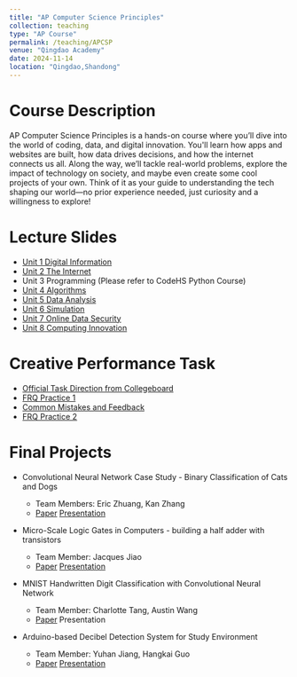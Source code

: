 ```yaml
---
title: "AP Computer Science Principles"
collection: teaching
type: "AP Course"
permalink: /teaching/APCSP
venue: "Qingdao Academy"
date: 2024-11-14
location: "Qingdao,Shandong"
---
```

Course Description
======
AP Computer Science Principles is a hands-on course where you’ll dive into the world of coding, data, and digital innovation. You'll learn how apps and websites are built, how data drives decisions, and how the internet connects us all. Along the way, we’ll tackle real-world problems, explore the impact of technology on society, and maybe even create some cool projects of your own. Think of it as your guide to understanding the tech shaping our world—no prior experience needed, just curiosity and a willingness to explore!

Lecture Slides
======
* [Unit 1 Digital Information](https://siw028.github.io/siwen.github.io/files/APCSP/Lecture/Digital_information.pptx)
* [Unit 2 The Internet](https://siw028.github.io/siwen.github.io/files/APCSP/Lecture/The_Internet.pptx)
* Unit 3 Programming (Please refer to CodeHS Python Course)
* [Unit 4 Algorithms](https://siw028.github.io/siwen.github.io/files/APCSP/Lecture/algorithms.pptx)
* [Unit 5 Data Analysis](https://siw028.github.io/siwen.github.io/files/APCSP/Lecture/Data_Analysis.pptx)
* [Unit 6 Simulation](https://siw028.github.io/siwen.github.io/files/APCSP/Lecture/Chapter6.pptx)
* [Unit 7 Online Data Security](https://siw028.github.io/siwen.github.io/files/APCSP/Lecture/Chapter7.pptx)
* [Unit 8 Computing Innovation](https://siw028.github.io/siwen.github.io/files/APCSP/Lecture/Chapter8.pptx)

Creative Performance Task
======
* [Official Task Direction from Collegeboard](https://siw028.github.io/siwen.github.io/files/APCSP/creative_task/ap-csp-student-task-directions.pdf)
* [FRQ Practice 1](https://siw028.github.io/siwen.github.io/files/APCSP/creative_task/Sample_WR_questions.pdf)
* [Common Mistakes and Feedback](https://siw028.github.io/siwen.github.io/files/APCSP/creative_task/FRQ_Common_Question_and_Feedback.pptx)
* [FRQ Practice 2](https://siw028.github.io/siwen.github.io/files/APCSP/creative_task/Sample_WR_questions2.pdf)




Final Projects
======
* Convolutional Neural Network Case Study - Binary Classification of Cats and Dogs 
    * Team Members: Eric Zhuang, Kan Zhang
    * [Paper](https://siw028.github.io/siwen.github.io/files/APCSP/Final_presentation/Eric_kan_paper.pdf)&nbsp;[Presentation](https://siw028.github.io/siwen.github.io/files/APCSP/Final_presentation/Eric_Kan_slides.pdf)
 
* Micro-Scale Logic Gates in Computers - building a half adder with transistors
    * Team Member: Jacques Jiao
    * [Paper](https://siw028.github.io/siwen.github.io/files/APCSP/Final_presentation/Jacques_paper.pdf)&nbsp;[Presentation](https://siw028.github.io/siwen.github.io/files/APCSP/Final_presentation/Jacques_slides.pptx)

* MNIST Handwritten Digit Classification with Convolutional Neural Network
    * Team Member: Charlotte Tang, Austin Wang
    * [Paper](https://siw028.github.io/siwen.github.io/files/APCSP/Final_presentation/Charlott_Austin_paper.pdf)&nbsp;Presentation

* Arduino-based Decibel Detection System for Study Environment
    * Team Member: Yuhan Jiang, Hangkai Guo
    * [Paper](https://siw028.github.io/siwen.github.io/files/APCSP/Final_presentation/Yuhan_Hangkai_paper.pdf)&nbsp;[Presentation](https://siw028.github.io/siwen.github.io/files/APCSP/Final_presentation/Yuhan_Hangkai_slides.pptx)
 


